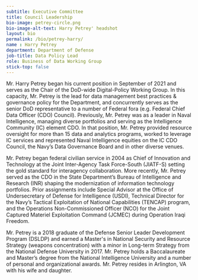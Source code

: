 ```yaml
---
subtitle: Executive Committee
title: Council Leadership
bio-image: petrey-circle.png
bio-image-alt-text: Harry Petrey' headshot
layout: bio
permalink: /bio/petrey-harry/
name : Harry Petrey
department: Department of Defense
job-title: Data Policy Lead
role: Business of Data Working Group
stick-top: false
---
```


Mr. Harry Petrey began his current position in September of 2021 and serves as the Chair of the DoD-wide Digital-Policy Working Group. In this capacity, Mr. Petrey is the lead for data management best practices & governance policy for the Department, and
concurrently serves as the senior DoD representative to a number of Federal fora (e.g. Federal Chief Data Officer (CDO) Council). Previously, Mr. Petrey was as a leader in Naval Intelligence, managing diverse portfolios and serving as the Intelligence
Community (IC) element CDO. In that position, Mr. Petrey provided resource oversight for more than 15 data and analytics programs, worked to leverage IC services and represented Naval Intelligence equities on the IC CDO Council, the Navy’s Data
Governance Board and in other diverse venues.

Mr. Petrey began federal civilian service in 2004 as Chief of Innovation and Technology
at the Joint Inter-Agency Task Force-South (JIATF-S) setting the gold standard for interagency collaboration. More recently, Mr. Petrey served as the CDO in the State
Department’s Bureau of Intelligence and Research (INR) shaping the modernization of
information technology portfolios. Prior assignments include Special Advisor at the
Office of Undersecretary of Defense for Intelligence (USDI), Technical Director for the
Navy’s Tactical Exploitation of National Capabilities (TENCAP) program, and the
Operations Non-Commissioned Officer (NCO) for the Joint Captured Materiel
Exploitation Command (JCMEC) during Operation Iraqi Freedom.

Mr. Petrey is a 2018 graduate of the Defense Senior Leader Development Program
(DSLDP) and earned a Master's in National Security and Resource Strategy (weapons
concentration) with a minor in Long-term Strategy from the National Defense University
in 2017. Mr. Petrey holds a Baccalaureate and Master’s degree from the National
Intelligence University and a number of personal and organizational awards. Mr. Petrey
resides in Arlington, VA with his wife and daughter.
